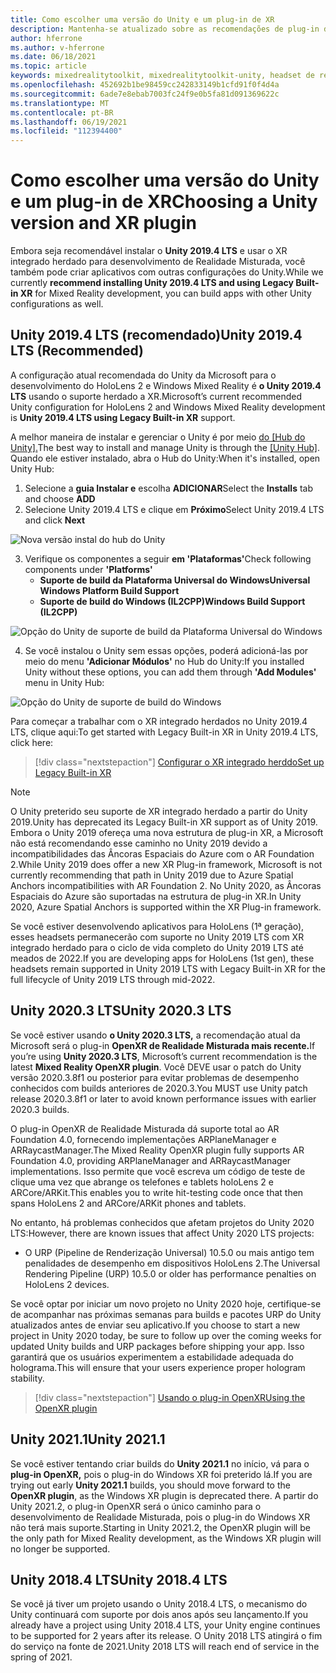 ```yaml
---
title: Como escolher uma versão do Unity e um plug-in de XR
description: Mantenha-se atualizado sobre as recomendações de plug-in do Unity e XR mais recentes para o desenvolvimento de aplicativos holoLens.
author: hferrone
ms.author: v-hferrone
ms.date: 06/18/2021
ms.topic: article
keywords: mixedrealitytoolkit, mixedrealitytoolkit-unity, headset de realidade misturada, headset de realidade misturada do Windows, headset de realidade virtual, unity
ms.openlocfilehash: 452692b1be98459cc242833149b1cfd91f0f4d4a
ms.sourcegitcommit: 6ade7e8ebab7003fc24f9e0b5fa81d091369622c
ms.translationtype: MT
ms.contentlocale: pt-BR
ms.lasthandoff: 06/19/2021
ms.locfileid: "112394400"
---
```

# <a name="choosing-a-unity-version-and-xr-plugin"></a><span data-ttu-id="ed529-104">Como escolher uma versão do Unity e um plug-in de XR</span><span class="sxs-lookup"><span data-stu-id="ed529-104">Choosing a Unity version and XR plugin</span></span>

<span data-ttu-id="ed529-105">Embora seja recomendável instalar o **Unity 2019.4 LTS** e usar o XR integrado herdado para desenvolvimento de Realidade Misturada, você também pode criar aplicativos com outras configurações do Unity.</span><span class="sxs-lookup"><span data-stu-id="ed529-105">While we currently **recommend installing Unity 2019.4 LTS and using Legacy Built-in XR** for Mixed Reality development, you can build apps with other Unity configurations as well.</span></span>

## <a name="unity-20194-lts-recommended"></a><span data-ttu-id="ed529-106">Unity 2019.4 LTS (recomendado)</span><span class="sxs-lookup"><span data-stu-id="ed529-106">Unity 2019.4 LTS (Recommended)</span></span>

<span data-ttu-id="ed529-107">A configuração atual recomendada do Unity da Microsoft para o desenvolvimento do HoloLens 2 e Windows Mixed Reality é **o Unity 2019.4 LTS** usando o suporte herdado a XR.</span><span class="sxs-lookup"><span data-stu-id="ed529-107">Microsoft’s current recommended Unity configuration for HoloLens 2 and Windows Mixed Reality development is **Unity 2019.4 LTS using Legacy Built-in XR** support.</span></span>

<span data-ttu-id="ed529-108">A melhor maneira de instalar e gerenciar o Unity é por meio <a href="https://unity3d.com/get-unity/download" target="_blank">do [Hub do Unity].</a></span><span class="sxs-lookup"><span data-stu-id="ed529-108">The best way to install and manage Unity is through the <a href="https://unity3d.com/get-unity/download" target="_blank">[Unity Hub]</a>.</span></span> <span data-ttu-id="ed529-109">Quando ele estiver instalado, abra o Hub do Unity:</span><span class="sxs-lookup"><span data-stu-id="ed529-109">When it's installed, open Unity Hub:</span></span>

1. <span data-ttu-id="ed529-110">Selecione a **guia Instalar e** escolha **ADICIONAR**</span><span class="sxs-lookup"><span data-stu-id="ed529-110">Select the **Installs** tab and choose **ADD**</span></span>
2. <span data-ttu-id="ed529-111">Selecione Unity 2019.4 LTS e clique em **Próximo**</span><span class="sxs-lookup"><span data-stu-id="ed529-111">Select Unity 2019.4 LTS and click **Next**</span></span>

![Nova versão instal do hub do Unity](images/unity-hub-img-2019.png)

3. <span data-ttu-id="ed529-113">Verifique os componentes a seguir **em 'Plataformas'**</span><span class="sxs-lookup"><span data-stu-id="ed529-113">Check following components under **'Platforms'**</span></span>
    * <span data-ttu-id="ed529-114">**Suporte de build da Plataforma Universal do Windows**</span><span class="sxs-lookup"><span data-stu-id="ed529-114">**Universal Windows Platform Build Support**</span></span> 
    * <span data-ttu-id="ed529-115">**Suporte de build do Windows (IL2CPP)**</span><span class="sxs-lookup"><span data-stu-id="ed529-115">**Windows Build Support (IL2CPP)**</span></span>

![Opção do Unity de suporte de build da Plataforma Universal do Windows](images/Unity_Install_Option_UWP_2019.png)

4. <span data-ttu-id="ed529-117">Se você instalou o Unity sem essas opções, poderá adicioná-las por meio do menu **'Adicionar Módulos'** no Hub do Unity:</span><span class="sxs-lookup"><span data-stu-id="ed529-117">If you installed Unity without these options, you can add them through **'Add Modules'** menu in Unity Hub:</span></span>

![Opção do Unity de suporte de build do Windows](images/Unity_Install_Option_UWP2_2019.png)

<span data-ttu-id="ed529-119">Para começar a trabalhar com o XR integrado herdados no Unity 2019.4 LTS, clique aqui:</span><span class="sxs-lookup"><span data-stu-id="ed529-119">To get started with Legacy Built-in XR in Unity 2019.4 LTS, click here:</span></span>

> [!div class="nextstepaction"]
> [<span data-ttu-id="ed529-120">Configurar o XR integrado herddo</span><span class="sxs-lookup"><span data-stu-id="ed529-120">Set up Legacy Built-in XR</span></span>](/windows/mixed-reality/develop/unity/xr-project-setup?tabs=legacy)

> [!NOTE]
> <span data-ttu-id="ed529-121">O Unity preterido seu suporte de XR integrado herdado a partir do Unity 2019.</span><span class="sxs-lookup"><span data-stu-id="ed529-121">Unity has deprecated its Legacy Built-in XR support as of Unity 2019.</span></span>  <span data-ttu-id="ed529-122">Embora o Unity 2019 ofereça uma nova estrutura de plug-in XR, a Microsoft não está recomendando esse caminho no Unity 2019 devido a incompatibilidades das Âncoras Espaciais do Azure com o AR Foundation 2.</span><span class="sxs-lookup"><span data-stu-id="ed529-122">While Unity 2019 does offer a new XR Plug-in framework, Microsoft is not currently recommending that path in Unity 2019 due to Azure Spatial Anchors incompatibilities with AR Foundation 2.</span></span>  <span data-ttu-id="ed529-123">No Unity 2020, as Âncoras Espaciais do Azure são suportadas na estrutura de plug-in XR.</span><span class="sxs-lookup"><span data-stu-id="ed529-123">In Unity 2020, Azure Spatial Anchors is supported within the XR Plug-in framework.</span></span>

<span data-ttu-id="ed529-124">Se você estiver desenvolvendo aplicativos para HoloLens (1ª geração), esses headsets permanecerão com suporte no Unity 2019 LTS com XR integrado herdado para o ciclo de vida completo do Unity 2019 LTS até meados de 2022.</span><span class="sxs-lookup"><span data-stu-id="ed529-124">If you are developing apps for HoloLens (1st gen), these headsets remain supported in Unity 2019 LTS with Legacy Built-in XR for the full lifecycle of Unity 2019 LTS through mid-2022.</span></span>

## <a name="unity-20203-lts"></a><span data-ttu-id="ed529-125">Unity 2020.3 LTS</span><span class="sxs-lookup"><span data-stu-id="ed529-125">Unity 2020.3 LTS</span></span> 

<span data-ttu-id="ed529-126">Se você estiver usando **o Unity 2020.3 LTS,** a recomendação atual da Microsoft será o plug-in **OpenXR de Realidade Misturada mais recente.**</span><span class="sxs-lookup"><span data-stu-id="ed529-126">If you’re using **Unity 2020.3 LTS**, Microsoft’s current recommendation is the latest **Mixed Reality OpenXR plugin**.</span></span> <span data-ttu-id="ed529-127">Você DEVE usar o patch do Unity versão 2020.3.8f1 ou posterior para evitar problemas de desempenho conhecidos com builds anteriores de 2020.3.</span><span class="sxs-lookup"><span data-stu-id="ed529-127">You MUST use Unity patch release 2020.3.8f1 or later to avoid known performance issues with earlier 2020.3 builds.</span></span>

<span data-ttu-id="ed529-128">O plug-in OpenXR de Realidade Misturada dá suporte total ao AR Foundation 4.0, fornecendo implementações ARPlaneManager e ARRaycastManager.</span><span class="sxs-lookup"><span data-stu-id="ed529-128">The Mixed Reality OpenXR plugin fully supports AR Foundation 4.0, providing ARPlaneManager and ARRaycastManager implementations.</span></span> <span data-ttu-id="ed529-129">Isso permite que você escreva um código de teste de clique uma vez que abrange os telefones e tablets holoLens 2 e ARCore/ARKit.</span><span class="sxs-lookup"><span data-stu-id="ed529-129">This enables you to write hit-testing code once that then spans HoloLens 2 and ARCore/ARKit phones and tablets.</span></span>

<span data-ttu-id="ed529-130">No entanto, há problemas conhecidos que afetam projetos do Unity 2020 LTS:</span><span class="sxs-lookup"><span data-stu-id="ed529-130">However, there are known issues that affect Unity 2020 LTS projects:</span></span>

* <span data-ttu-id="ed529-131">O URP (Pipeline de Renderização Universal) 10.5.0 ou mais antigo tem penalidades de desempenho em dispositivos HoloLens 2.</span><span class="sxs-lookup"><span data-stu-id="ed529-131">The Universal Rendering Pipeline (URP) 10.5.0 or older has performance penalties on HoloLens 2 devices.</span></span>

<span data-ttu-id="ed529-132">Se você optar por iniciar um novo projeto no Unity 2020 hoje, certifique-se de acompanhar nas próximas semanas para builds e pacotes URP do Unity atualizados antes de enviar seu aplicativo.</span><span class="sxs-lookup"><span data-stu-id="ed529-132">If you choose to start a new project in Unity 2020 today, be sure to follow up over the coming weeks for updated Unity builds and URP packages before shipping your app.</span></span>  <span data-ttu-id="ed529-133">Isso garantirá que os usuários experimentem a estabilidade adequada do holograma.</span><span class="sxs-lookup"><span data-stu-id="ed529-133">This will ensure that your users experience proper hologram stability.</span></span>

> [!div class="nextstepaction"]
> [<span data-ttu-id="ed529-134">Usando o plug-in OpenXR</span><span class="sxs-lookup"><span data-stu-id="ed529-134">Using the OpenXR plugin</span></span>](/windows/mixed-reality/develop/unity/xr-project-setup?tabs=openxr)

## <a name="unity-20211"></a><span data-ttu-id="ed529-135">Unity 2021.1</span><span class="sxs-lookup"><span data-stu-id="ed529-135">Unity 2021.1</span></span>

<span data-ttu-id="ed529-136">Se você estiver tentando criar builds do **Unity 2021.1** no início, vá para o **plug-in OpenXR,** pois o plug-in do Windows XR foi preterido lá.</span><span class="sxs-lookup"><span data-stu-id="ed529-136">If you are trying out early **Unity 2021.1** builds, you should move forward to the **OpenXR plugin**, as the Windows XR plugin is deprecated there.</span></span>  <span data-ttu-id="ed529-137">A partir do Unity 2021.2, o plug-in OpenXR será o único caminho para o desenvolvimento de Realidade Misturada, pois o plug-in do Windows XR não terá mais suporte.</span><span class="sxs-lookup"><span data-stu-id="ed529-137">Starting in Unity 2021.2, the OpenXR plugin will be the only path for Mixed Reality development, as the Windows XR plugin will no longer be supported.</span></span>

## <a name="unity-20184-lts"></a><span data-ttu-id="ed529-138">Unity 2018.4 LTS</span><span class="sxs-lookup"><span data-stu-id="ed529-138">Unity 2018.4 LTS</span></span>

<span data-ttu-id="ed529-139">Se você já tiver um projeto usando o Unity 2018.4 LTS, o mecanismo do Unity continuará com suporte por dois anos após seu lançamento.</span><span class="sxs-lookup"><span data-stu-id="ed529-139">If you already have a project using Unity 2018.4 LTS, your Unity engine continues to be supported for 2 years after its release.</span></span>  <span data-ttu-id="ed529-140">O Unity 2018 LTS atingirá o fim do serviço na fonte de 2021.</span><span class="sxs-lookup"><span data-stu-id="ed529-140">Unity 2018 LTS will reach end of service in the spring of 2021.</span></span>